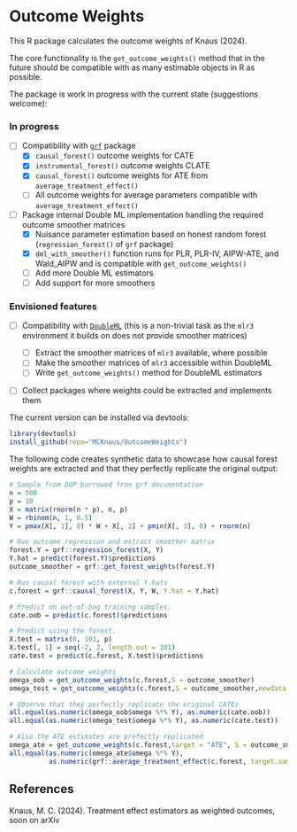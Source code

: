 # Outcome Weights

This R package calculates the outcome weights of Knaus (2024). 

The core functionality is the `get_outcome_weights()` method that in the future should be compatible with as many estimable objects in R as possible.

The package is work in progress with the current state (suggestions welcome):

### In progress
- [ ] Compatibility with [`grf`](https://grf-labs.github.io/grf/) package
  - [x] `causal_forest()` outcome weights for CATE
  - [x] `instrumental_forest()` outcome weights CLATE
  - [x] `causal_forest()` outcome weights for ATE from `average_treatment_effect()`
  - [ ] All outcome weights for average parameters compatible with `average_treatment_effect()`
- [ ] Package internal Double ML implementation handling the required outcome smoother matrices
  - [x] Nuisance parameter estimation based on honest random forest (`regression_forest()` of `grf` package)
  - [x] `dml_with_smoother()` function runs for PLR, PLR-IV, AIPW-ATE, and Wald_AIPW and is compatible with `get_outcome_weights()`
  - [ ] Add more Double ML estimators
  - [ ] Add support for more smoothers

### Envisioned features
- [ ] Compatibility with [`DoubleML`](https://docs.doubleml.org/stable/index.html) (this is a non-trivial task as the `mlr3` environment it builds on does not provide smoother matrices)
  - [ ] Extract the smoother matrices of `mlr3` available, where possible
  - [ ] Make the smoother matrices of `mlr3` accessible within DoubleML
  - [ ] Write `get_outcome_weights()` method for DoubleML estimators
- [ ] Collect packages where weights could be extracted and implements them


The current version can be installed via devtools:

``` r
library(devtools)
install_github(repo="MCKnaus/OutcomeWeights")
```

The following code creates synthetic data to showcase how causal forest weights are extracted and that they perfectly replicate the original output:

``` r
# Sample from DGP borrowed from grf documentation
n = 500
p = 10
X = matrix(rnorm(n * p), n, p)
W = rbinom(n, 1, 0.5)
Y = pmax(X[, 1], 0) * W + X[, 2] + pmin(X[, 3], 0) + rnorm(n)

# Run outcome regression and extract smoother matrix
forest.Y = grf::regression_forest(X, Y)
Y.hat = predict(forest.Y)$predictions
outcome_smoother = grf::get_forest_weights(forest.Y)

# Run causal forest with external Y.hats
c.forest = grf::causal_forest(X, Y, W, Y.hat = Y.hat)

# Predict on out-of-bag training samples.
cate.oob = predict(c.forest)$predictions

# Predict using the forest.
X.test = matrix(0, 101, p)
X.test[, 1] = seq(-2, 2, length.out = 101)
cate.test = predict(c.forest, X.test)$predictions

# Calculate outcome weights
omega_oob = get_outcome_weights(c.forest,S = outcome_smoother)
omega_test = get_outcome_weights(c.forest,S = outcome_smoother,newdata = X.test)

# Observe that they perfectly replicate the original CATEs
all.equal(as.numeric(omega_oob$omega %*% Y), as.numeric(cate.oob))
all.equal(as.numeric(omega_test$omega %*% Y), as.numeric(cate.test))

# Also the ATE estimates are prefectly replicated
omega_ate = get_outcome_weights(c.forest,target = "ATE", S = outcome_smoother,S.tau = omega_oob$omega)
all.equal(as.numeric(omega_ate$omega %*% Y),
          as.numeric(grf::average_treatment_effect(c.forest, target.sample = "all")[1]))
```

## References

Knaus, M. C. (2024). Treatment effect estimators as weighted outcomes, soon on arXiv
